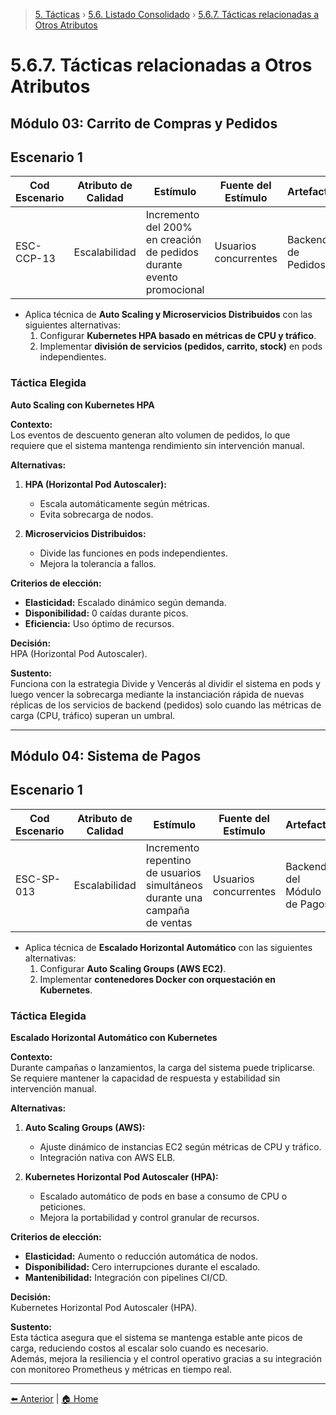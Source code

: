 > [5. Tácticas](../../5.md) › [5.6. Listado Consolidado](../5.6.md) › [5.6.7. Tácticas relacionadas a Otros Atributos](5.6.7.md)

# 5.6.7. Tácticas relacionadas a Otros Atributos

##  Módulo 03: Carrito de Compras y Pedidos

## Escenario 1

| **Cod Escenario** | **Atributo de Calidad** | **Estímulo** | **Fuente del Estímulo** | **Artefacto** | **Entorno** | **Respuesta** | **Medida de Respuesta** |
|--------------------|--------------------------|---------------|--------------------------|----------------|---------------|--------------------------|---------------------------|
| ESC-CCP-13 | Escalabilidad | Incremento del 200% en creación de pedidos durante evento promocional | Usuarios concurrentes | Backend de Pedidos | Entorno Cloud | El sistema escala automáticamente los recursos y mantiene estabilidad | Escalado < 60 s con 0 caídas |

- Aplica técnica de **Auto Scaling y Microservicios Distribuidos** con las siguientes alternativas:  
  1. Configurar **Kubernetes HPA basado en métricas de CPU y tráfico**.  
  2. Implementar **división de servicios (pedidos, carrito, stock)** en pods independientes.

### **Táctica Elegida**
**Auto Scaling con Kubernetes HPA**

**Contexto:**  
Los eventos de descuento generan alto volumen de pedidos, lo que requiere que el sistema mantenga rendimiento sin intervención manual.

**Alternativas:**  
1. **HPA (Horizontal Pod Autoscaler):**  
   - Escala automáticamente según métricas.  
   - Evita sobrecarga de nodos.  

2. **Microservicios Distribuidos:**  
   - Divide las funciones en pods independientes.  
   - Mejora la tolerancia a fallos.  

**Criterios de elección:**  
- **Elasticidad:** Escalado dinámico según demanda.  
- **Disponibilidad:** 0 caídas durante picos.  
- **Eficiencia:** Uso óptimo de recursos.  

**Decisión:**  
HPA (Horizontal Pod Autoscaler).  

**Sustento:**  
Funciona con la estrategia Divide y Vencerás al dividir el sistema en pods y luego vencer la sobrecarga mediante la instanciación rápida de nuevas réplicas de los servicios de backend (pedidos) solo cuando las métricas de carga (CPU, tráfico) superan un umbral.


---

##  Módulo 04: Sistema de Pagos

## Escenario 1

| **Cod Escenario** | **Atributo de Calidad** | **Estímulo** | **Fuente del Estímulo** | **Artefacto** | **Entorno** | **Respuesta** | **Medida de Respuesta** |
|--------------------|--------------------------|---------------|--------------------------|----------------|---------------|--------------------------|---------------------------|
| ESC-SP-013 | Escalabilidad | Incremento repentino de usuarios simultáneos durante una campaña de ventas | Usuarios concurrentes | Backend del Módulo de Pagos | Entorno Cloud | El sistema escala automáticamente los recursos sin afectar el tiempo de respuesta | Tiempo de respuesta < 2 s bajo carga 3x |

- Aplica técnica de **Escalado Horizontal Automático** con las siguientes alternativas:  
  1. Configurar **Auto Scaling Groups (AWS EC2)**.  
  2. Implementar **contenedores Docker con orquestación en Kubernetes**.

### **Táctica Elegida**
**Escalado Horizontal Automático con Kubernetes**

**Contexto:**  
Durante campañas o lanzamientos, la carga del sistema puede triplicarse. Se requiere mantener la capacidad de respuesta y estabilidad sin intervención manual.

**Alternativas:**  
1. **Auto Scaling Groups (AWS):**  
   - Ajuste dinámico de instancias EC2 según métricas de CPU y tráfico.  
   - Integración nativa con AWS ELB.  

2. **Kubernetes Horizontal Pod Autoscaler (HPA):**  
   - Escalado automático de pods en base a consumo de CPU o peticiones.  
   - Mejora la portabilidad y control granular de recursos.  

**Criterios de elección:**  
- **Elasticidad:** Aumento o reducción automática de nodos.  
- **Disponibilidad:** Cero interrupciones durante el escalado.  
- **Mantenibilidad:** Integración con pipelines CI/CD.  

**Decisión:**  
Kubernetes Horizontal Pod Autoscaler (HPA).  

**Sustento:**  
Esta táctica asegura que el sistema se mantenga estable ante picos de carga, reduciendo costos al escalar solo cuando es necesario.  
Además, mejora la resiliencia y el control operativo gracias a su integración con monitoreo Prometheus y métricas en tiempo real.

---

[⬅️ Anterior](../5.6.6/5.6.6.md) | [🏠 Home](../../../README.md)